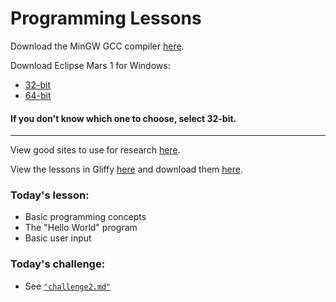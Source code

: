 # Programming Lessons

Download the MinGW GCC compiler [here](http://74.199.24.237/mingw-get-setup.exe).

Download Eclipse Mars 1 for Windows:
- [32-bit](http://74.199.24.237/eclipse-cpp-mars-1-win32.zip)
- [64-bit](http://74.199.24.237/eclipse-cpp-mars-1-win32-x86_64.zip)

#### If you don't know which one to choose, select 32-bit.
---
View good sites to use for research [here](https://github.com/crash0verrid3/ProgrammingLessons/blob/master/ResearchInfo.md).

View the lessons in Gliffy [here](https://chrome.google.com/webstore/detail/gliffy-diagrams/bhmicilclplefnflapjmnngmkkkkpfad?hl=en) and download them [here](https://github.com/crash0verrid3/ProgrammingLessons/blob/master/lessons.md).
### Today's lesson:

- Basic programming concepts
- The "Hello World" program
- Basic user input

### Today's challenge:

- See [`"challenge2.md"`](https://github.com/crash0verrid3/ProgrammingLessons/blob/master/Challenge2.md)
